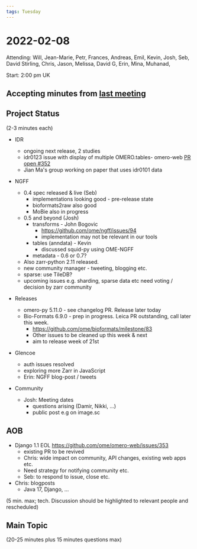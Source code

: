 ```yaml
---
tags: Tuesday
---
```


# 2022-02-08

Attending: Will, Jean-Marie, Petr, Frances, Andreas, Emil, Kevin, Josh, Seb, David Stirling, Chris, Jason, Melissa, David G, Erin, Mina, Muhanad,

Start: 2:00 pm UK

## Accepting minutes from [last meeting](https://github.com/ome/meeting-minutes)

## Project Status

(2-3 minutes each)

- IDR
  - ongoing next release, 2 studies
  - idr0123 issue with display of multiple OMERO.tables- omero-web [PR open #352](https://github.com/ome/omero-web/pull/352)
  - Jian Ma's group working on paper that uses idr0101 data

- NGFF
    - 0.4 spec released & live (Seb)
      - implementations looking good - pre-release state
      - bioformats2raw also good
      - MoBie also in progress
    - 0.5 and beyond (Josh)
      - transforms - John Bogovic
        - https://github.com/ome/ngff/issues/94
        - implementation may not be relevant in our tools
      - tables (anndata) - Kevin
        - discussed squid-py using OME-NGFF
      - metadata - 0.6 or 0.7?
    - Also zarr-python 2.11 released.
    - new community manager - tweeting, blogging etc.
    - sparse: use TileDB?
    - upcoming issues e.g. sharding, sparse data etc need voting / decision by zarr community

- Releases
    - omero-py 5.11.0 - see changelog PR. Release later today
    - Bio-Formats 6.9.0 - prep in progress. Leica PR outstanding, call later this week.
      - https://github.com/ome/bioformats/milestone/83
      - Other issues to be cleaned up this week & next
      - aim to release week of 21st

- Glencoe
  - auth issues resolved
  - exploring more Zarr in JavaScript
  - Erin: NGFF blog-post / tweets

- Community
  - Josh: Meeting dates
    - questions arising (Damir, Nikki, ...)
    - public post e.g on image.sc

## AOB

 - Django 1.1 EOL https://github.com/ome/omero-web/issues/353
   - existing PR to be revived
   - Chris: wide impact on community, API changes, existing web apps etc.
   - Need strategy for notifying community etc. 
   - Seb: to respond to issue, close etc.
 - Chris: blogposts
   - Java 17, Django, ...

(5 min. max; tech. Discussion should be highlighted to relevant people and rescheduled)

## Main Topic

(20-25 minutes plus 15 minutes questions max)

